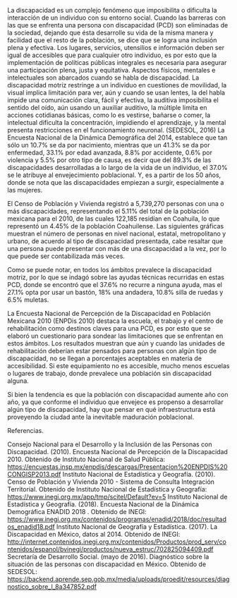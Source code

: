 
La discapacidad es un complejo fenómeno que imposibilita o dificulta la interacción de un individuo con su entorno social. Cuando las barreras con las que se enfrenta una persona con discapacidad (PCD) son eliminadas de la sociedad, dejando que ésta desarrolle su vida de la misma manera y facilidad que el resto de la población, se dice que se logra una inclusión plena y efectiva. Los lugares, servicios, utensilios e información deben ser igual de accesibles que para cualquier otro individuo, es por esto que la implementación de políticas públicas integrales es necesaria para asegurar una participación plena, justa y equitativa.
Aspectos físicos, mentales e intelectuales son abarcados cuando se habla de discapacidad. La discapacidad motriz restringe a un individuo en cuestiones de movilidad, la visual implica limitación para ver, aún y cuando se usan lentes, la del habla impide una comunicación clara, fácil y efectiva, la auditiva imposibilita el sentido del oído, aún usando un auxiliar auditivo, la múltiple limita en acciones cotidianas básicas, como lo es vestirse, bañarse o comer, la intelectual dificulta la concentración, impidiendo el aprendizaje, y la mental presenta restricciones en el funcionamiento neuronal. (SEDESOL, 2016)
La Encuesta Nacional de la Dinámica Demográfica del 2014, establece que tan sólo un 10.7% se da por nacimiento, mientras que un 41.3% se da por enfermedad, 33.1% por edad avanzada, 8.8% por accidente, 0.6% por violencia y 5.5% por otro tipo de causa, es decir que del 89.3% de las discapacidades desarrolladas a lo largo de la vida de un individuo, el 37.0% se le atribuye al envejecimiento poblacional. Y, es a partir de los 50 años, donde se nota que las discapacidades empiezan a surgir, especialmente a las mujeres.



El Censo de Población y Vivienda registró a 5,739,270 personas con una o más discapacidades, representando el 5.11% del total de la población mexicana para el 2010, de las cuales 122,185 residían en Coahuila, lo que representó un 4.45% de la población Coahuilense.
Las siguientes gráficas muestran el número de personas en nivel nacional, estatal, metropolitano y urbano, de acuerdo al tipo de discapacidad presentada, cabe resaltar que una persona puede presentar con más de una discapacidad a la vez, por lo que puede ser contabilizada más veces.




Como se puede notar, en todos los ámbitos prevalece la discapacidad motriz, por lo que se indagó sobre las ayudas técnicas recurridas en estas PCD, donde se encontró que el 37.6% no recurre a ninguna ayuda, mas el 27.1% opta por usar un bastón, 18% una andadera, 10.8% silla de ruedas y 6.5% muletas.


La Encuesta Nacional de Percepción de la Discapacidad en Población Mexicana 2010 (ENPDis 2010) destaca la escuela, el trabajo y el centro de rehabilitación como destinos claves para una PCD, es por esto que se elaboró un cuestionario para sondear las limitaciones que se enfrentan en estos ámbitos. Los resultados muestran que aún y cuando las unidades de rehabilitación deberían estar pensados para personas con algún tipo de discapacidad, no se llegan a porcentajes aceptables en materia de accesibilidad. Si este equipamiento no es accesible, mucho menos escuelas o lugares de trabajo, donde prevalece una población sin discapacidad alguna.


Si bien la tendencia es que la población con discapacidad aumente año con año, ya que conforme el individuo que envejece es propenso a desarrollar algún tipo de discapacidad,  hay que pensar en qué infraestructura está proveyendo la ciudad ante la inevitable maduración poblacional.

Referencias.

Consejo Nacional para el Desarrollo y la Inclusión de las Personas con Discapacidad. (2010). Encuesta Nacional de Percepción de la Discapacidad 2010. Obtenido de Instituto Nacional de Salud Pública: https://encuestas.insp.mx/enpdis/descargas/Presentacion%20ENPDIS%20CONGISP2013.pdf
Instituto Nacional de Estadística y Geografía. (2010). Censo de Población y Vivienda 2010 - Sistema de Consulta Integración Territorial. Obtenido de Instituto Nacional de Estadística y Geografía: https://www.inegi.org.mx/app/tmp/scitel/Default?ev=5
Instituto Nacional de Estadística y Geografía. (2018). Encuesta Nacional de la Dinámica Demográfica ENADID 2018 . Obtenido de INEGI: https://www.inegi.org.mx/contenidos/programas/enadid/2018/doc/resultados_enadid18.pdf
Instituto Nacional de Geografía y Estadística. (2017). La Discapacidad en México, datos al 2014. Obtenido de INEGI: http://internet.contenidos.inegi.org.mx/contenidos/Productos/prod_serv/contenidos/espanol/bvinegi/productos/nueva_estruc/702825094409.pdf
Secretaría de Desarrollo Social. (mayo de 2016). Diagnóstico sobre la situación de las personas con discapacidad en México. Obtenido de SEDESOL: https://backend.aprende.sep.gob.mx/media/uploads/proedit/resources/diagnostico_sobre_l_8a347852.pdf
